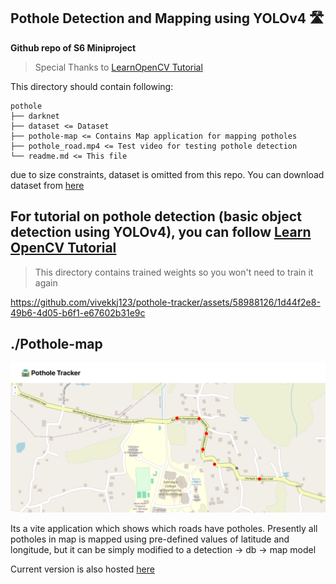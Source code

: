 ## Pothole Detection and Mapping using YOLOv4 🛣️

**Github repo of S6 Miniproject**

> Special Thanks to [LearnOpenCV Tutorial](https://learnopencv.com/pothole-detection-using-yolov4-and-darknet/)

This directory should contain following:

```
pothole
├── darknet
├── dataset <= Dataset
├── pothole-map <= Contains Map application for mapping potholes
├── pothole_road.mp4 <= Test video for testing pothole detection
└── readme.md <= This file

```

due to size constraints, dataset is omitted from this repo. You can download dataset from [here](https://learnopencv.s3.us-west-2.amazonaws.com/pothole-dataset.zip)

## For tutorial on pothole detection (basic object detection using YOLOv4), you can follow [Learn OpenCV Tutorial](https://learnopencv.com/pothole-detection-using-yolov4-and-darknet/)

> This directory contains trained weights so you won't need to train it again



https://github.com/vivekkj123/pothole-tracker/assets/58988126/1d44f2e8-49b6-4d05-b6f1-e67602b31e9c




## ./Pothole-map

![map](./doc/map.jpg)

Its a vite application which shows which roads have potholes. Presently all potholes in map is mapped using pre-defined values of latitude and longitude, but it can be simply modified to a detection -> db -> map model

Current version is also hosted [here](https://pothole-tracker-website.vercel.app/)
